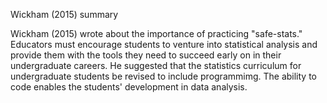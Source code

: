 
Wickham (2015) summary

Wickham (2015) wrote about the importance of practicing "safe-stats." Educators must encourage students to venture into statistical analysis and provide them with the tools they need to succeed early on in their undergraduate careers. He suggested that the statistics curriculum for undergraduate students be revised to include programmimg. The ability to code enables the students' development in data analysis.   
